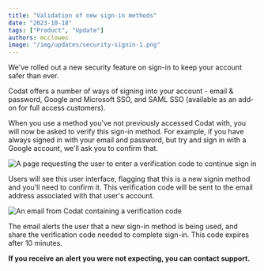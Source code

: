 ```yaml
---
title: "Validation of new sign-in methods"
date: "2023-10-18"
tags: ["Product", "Update"]
authors: mcclowes
image: "/img/updates/security-signin-1.png"
---
```


We've rolled out a new security feature on sign-in to keep your account safer than ever.

<!--truncate-->

Codat offers a number of ways of signing into your account - email & password, Google and Microsoft SSO, and SAML SSO (available as an add-on for full access customers).

When you use a method you've not previously accessed Codat with, you will now be asked to verify this sign-in method. For example, if you have always signed in with your email and password, but try and sign in with a Google account, we'll ask you to confirm that.

![A page requesting the user to enter a verification code to continue sign in](/img/updates/security-signin-1.png)

Users will see this user interface, flagging that this is a new signin method and you'll need to confirm it. This verification code will be sent to the email address associated with that user's account.

![An email from Codat containing a verification code](/img/updates/security-signin-2.png)

The email alerts the user that a new sign-in method is being used, and share the verification code needed to complete sign-in. This code expires after 10 minutes.

**If you receive an alert you were not expecting, you can contact support.**
